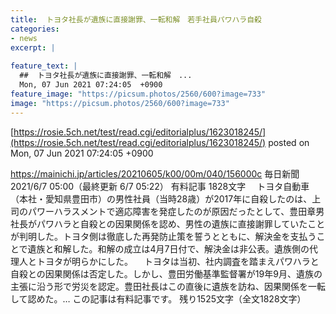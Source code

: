 ```yaml
---
title:  トヨタ社長が遺族に直接謝罪、一転和解　若手社員パワハラ自殺  
categories:
- news
excerpt: |
  
feature_text: |
  ##  トヨタ社長が遺族に直接謝罪、一転和解　...
  Mon, 07 Jun 2021 07:24:05  +0900
feature_image: "https://picsum.photos/2560/600?image=733"
image: "https://picsum.photos/2560/600?image=733"
---
```


[https://rosie.5ch.net/test/read.cgi/editorialplus/1623018245/](https://rosie.5ch.net/test/read.cgi/editorialplus/1623018245/)
posted on Mon, 07 Jun 2021 07:24:05  +0900

<!--more-->

https://mainichi.jp/articles/20210605/k00/00m/040/156000c 毎日新聞 2021/6/7 05:00（最終更新 6/7 05:22） 有料記事 1828文字 　トヨタ自動車（本社・愛知県豊田市）の男性社員（当時28歳）が2017年に自殺したのは、上司のパワーハラスメントで適応障害を発症したのが原因だったとして、豊田章男社長がパワハラと自殺との因果関係を認め、男性の遺族に直接謝罪していたことが判明した。トヨタ側は徹底した再発防止策を誓うとともに、解決金を支払うことで遺族と和解した。和解の成立は4月7日付で、解決金は非公表。遺族側の代理人とトヨタが明らかにした。 　トヨタは当初、社内調査を踏まえパワハラと自殺との因果関係は否定した。しかし、豊田労働基準監督署が19年9月、遺族の主張に沿う形で労災を認定。豊田社長はこの直後に遺族を訪ね、因果関係を一転して認めた。… この記事は有料記事です。 残り1525文字（全文1828文字）
